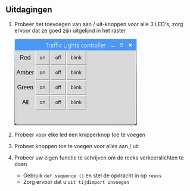 ## Uitdagingen

1. Probeer het toevoegen van aan / uit-knoppen voor alle 3 LED's, zorg ervoor dat ze goed zijn uitgelijnd in het raster
    
    ![](images/guizero-4.png)

2. Probeer voor elke led een knipperknop toe te voegen

3. Probeer knoppen toe te voegen voor alles aan / uit

4. Probeer uw eigen functie te schrijven om de reeks verkeerslichten te doen
    
    - Gebruik `def sequence ()` en stel de opdracht in op `reeks`
    - Zorg ervoor dat u `uit tijdimport invoegen`